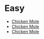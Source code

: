 # Easy 
- [Chicken Mole](../recipes/chicken_mole.md)
- [Chicken Mole](../recipes/chicken_mole.md)
- [Chicken Mole](../recipes/chicken_mole.md)
